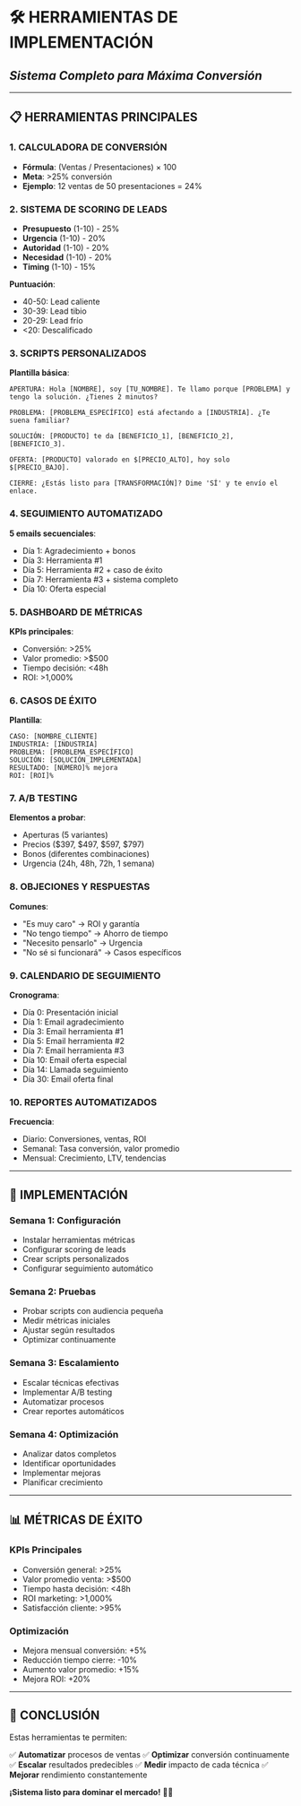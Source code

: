 # 🛠️ HERRAMIENTAS DE IMPLEMENTACIÓN
## *Sistema Completo para Máxima Conversión*

---

## 📋 **HERRAMIENTAS PRINCIPALES**

### **1. CALCULADORA DE CONVERSIÓN**
- **Fórmula**: (Ventas / Presentaciones) × 100
- **Meta**: >25% conversión
- **Ejemplo**: 12 ventas de 50 presentaciones = 24%

### **2. SISTEMA DE SCORING DE LEADS**
- **Presupuesto** (1-10) - 25%
- **Urgencia** (1-10) - 20%
- **Autoridad** (1-10) - 20%
- **Necesidad** (1-10) - 20%
- **Timing** (1-10) - 15%

**Puntuación**:
- 40-50: Lead caliente
- 30-39: Lead tibio
- 20-29: Lead frío
- <20: Descalificado

### **3. SCRIPTS PERSONALIZADOS**
**Plantilla básica**:
```
APERTURA: Hola [NOMBRE], soy [TU_NOMBRE]. Te llamo porque [PROBLEMA] y tengo la solución. ¿Tienes 2 minutos?

PROBLEMA: [PROBLEMA_ESPECÍFICO] está afectando a [INDUSTRIA]. ¿Te suena familiar?

SOLUCIÓN: [PRODUCTO] te da [BENEFICIO_1], [BENEFICIO_2], [BENEFICIO_3].

OFERTA: [PRODUCTO] valorado en $[PRECIO_ALTO], hoy solo $[PRECIO_BAJO].

CIERRE: ¿Estás listo para [TRANSFORMACIÓN]? Dime 'SÍ' y te envío el enlace.
```

### **4. SEGUIMIENTO AUTOMATIZADO**
**5 emails secuenciales**:
- Día 1: Agradecimiento + bonos
- Día 3: Herramienta #1
- Día 5: Herramienta #2 + caso de éxito
- Día 7: Herramienta #3 + sistema completo
- Día 10: Oferta especial

### **5. DASHBOARD DE MÉTRICAS**
**KPIs principales**:
- Conversión: >25%
- Valor promedio: >$500
- Tiempo decisión: <48h
- ROI: >1,000%

### **6. CASOS DE ÉXITO**
**Plantilla**:
```
CASO: [NOMBRE_CLIENTE]
INDUSTRIA: [INDUSTRIA]
PROBLEMA: [PROBLEMA_ESPECÍFICO]
SOLUCIÓN: [SOLUCIÓN_IMPLEMENTADA]
RESULTADO: [NÚMERO]% mejora
ROI: [ROI]%
```

### **7. A/B TESTING**
**Elementos a probar**:
- Aperturas (5 variantes)
- Precios ($397, $497, $597, $797)
- Bonos (diferentes combinaciones)
- Urgencia (24h, 48h, 72h, 1 semana)

### **8. OBJECIONES Y RESPUESTAS**
**Comunes**:
- "Es muy caro" → ROI y garantía
- "No tengo tiempo" → Ahorro de tiempo
- "Necesito pensarlo" → Urgencia
- "No sé si funcionará" → Casos específicos

### **9. CALENDARIO DE SEGUIMIENTO**
**Cronograma**:
- Día 0: Presentación inicial
- Día 1: Email agradecimiento
- Día 3: Email herramienta #1
- Día 5: Email herramienta #2
- Día 7: Email herramienta #3
- Día 10: Email oferta especial
- Día 14: Llamada seguimiento
- Día 30: Email oferta final

### **10. REPORTES AUTOMATIZADOS**
**Frecuencia**:
- Diario: Conversiones, ventas, ROI
- Semanal: Tasa conversión, valor promedio
- Mensual: Crecimiento, LTV, tendencias

---

## 🎯 **IMPLEMENTACIÓN**

### **Semana 1: Configuración**
- Instalar herramientas métricas
- Configurar scoring de leads
- Crear scripts personalizados
- Configurar seguimiento automático

### **Semana 2: Pruebas**
- Probar scripts con audiencia pequeña
- Medir métricas iniciales
- Ajustar según resultados
- Optimizar continuamente

### **Semana 3: Escalamiento**
- Escalar técnicas efectivas
- Implementar A/B testing
- Automatizar procesos
- Crear reportes automáticos

### **Semana 4: Optimización**
- Analizar datos completos
- Identificar oportunidades
- Implementar mejoras
- Planificar crecimiento

---

## 📊 **MÉTRICAS DE ÉXITO**

### **KPIs Principales**
- Conversión general: >25%
- Valor promedio venta: >$500
- Tiempo hasta decisión: <48h
- ROI marketing: >1,000%
- Satisfacción cliente: >95%

### **Optimización**
- Mejora mensual conversión: +5%
- Reducción tiempo cierre: -10%
- Aumento valor promedio: +15%
- Mejora ROI: +20%

---

## 🎯 **CONCLUSIÓN**

Estas herramientas te permiten:

✅ **Automatizar** procesos de ventas
✅ **Optimizar** conversión continuamente
✅ **Escalar** resultados predecibles
✅ **Medir** impacto de cada técnica
✅ **Mejorar** rendimiento constantemente

**¡Sistema listo para dominar el mercado!** 🚀💎




